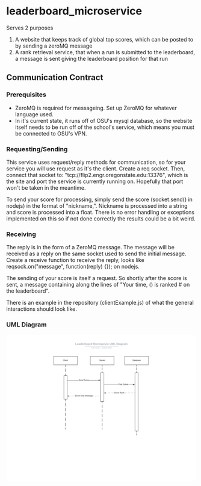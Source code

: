 # leaderboard_microservice
Serves 2 purposes
1. A website that keeps track of global top scores, which can be posted to by sending a zeroMQ message
2. A rank retrieval service, that when a run is submitted to the leaderboard, a message is sent giving the leaderboard position for that run

## Communication Contract
### Prerequisites
- ZeroMQ is required for messageing. Set up ZeroMQ for whatever language used.
- In it's current state, it runs off of OSU's mysql database, so the website itself needs to be run off of the school's service, which means you must be connected to OSU's VPN.

### Requesting/Sending
This service uses request/reply methods for communication, so for your service you will use request as it's the client. Create a req socket. Then, connect that socket to: "tcp://flip2.engr.oregonstate.edu:13376", which is the site and port the service is currently running on. Hopefully that port won't be taken in the meantime.

To send your score for processing, simply send the score (socket.send() in nodejs) in the format of "nickname,<score>". Nickname is processed into a string and score is processed into a float. There is no error handling or exceptions implemented on this so if not done correctly the results could be a bit weird.

### Receiving
The reply is in the form of a ZeroMQ message. The message will be received as a reply on the same socket used to send the initial message. Create a receive function to receive the reply, looks like reqsock.on("message", function(reply) {}); on nodejs.

The sending of your score is itself a request. So shortly after the score is sent, a message containing along the lines of  "Your time, (<time>) is ranked #<rank> on the leaderboard".

There is an example in the repository (clientExample.js) of what the general interactions should look like. 

### UML Diagram
![UML Diagram](https://github.com/C-Tor/leaderboard_microservice/blob/main/UML%20class.png?raw=true)
